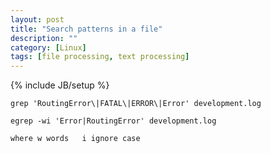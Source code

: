 ```yaml
---
layout: post
title: "Search patterns in a file"
description: ""
category: [Linux]
tags: [file processing, text processing]
---
```

{% include JB/setup %}

    grep 'RoutingError\|FATAL\|ERROR\|Error' development.log

    egrep -wi 'Error|RoutingError' development.log

    where w words   i ignore case

